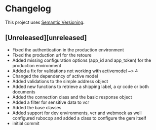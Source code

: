 # Changelog

This project uses [Semantic Versioning](https://semver.org).

## [Unreleased][unreleased]
* Fixed the authentication in the production environment
* Fixed the production url for the retoure
* Added missing configuration options (app_id and app_token) for the production environment
* Added a fix for validations not working with activemodel ~> 4
* Changed the dependency of active model
* Added validations to the simple address object
* Added new functions to retrieve a shipping label, a qr code or both documents
* Added the connection class and the basic response object
* Added a filter for sensitive data to vcr
* Added the base classes
* Added support for dev environments, vcr and webmock as well configured rubocop and added a class to configure the gem itself
* initial commit

